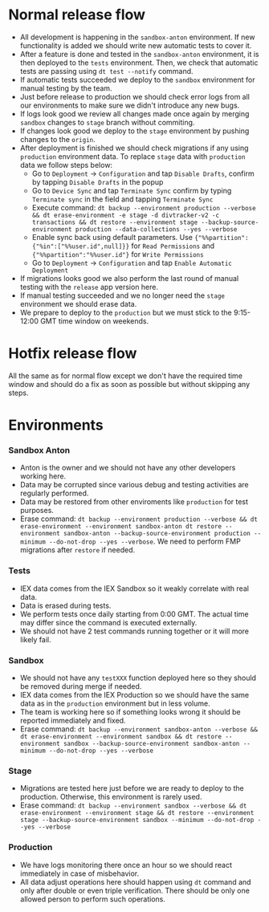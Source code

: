 
# Normal release flow

- All development is happening in the `sandbox-anton` environment. If new functionality is added we should write new automatic tests to cover it.
- After a feature is done and tested in the `sandbox-anton` environment, it is then deployed to the `tests` environment. Then, we check that automatic tests are passing using `dt test --notify` command.
- If automatic tests succeeded we deploy to the `sandbox` environment for manual testing by the team.
- Just before release to production we should check error logs from all our environments to make sure we didn't introduce any new bugs.
- If logs look good we review all changes made once again by merging `sandbox` changes to `stage` branch without commiting.
- If changes look good we deploy to the `stage` environment by pushing changes to the `origin`.
- After deployment is finished we should check migrations if any using `production` environment data. To replace `stage` data with `production` data we follow steps below:
  - Go to `Deployment` -> `Configuration` and tap `Disable Drafts`, confirm by tapping `Disable Drafts` in the popup
  - Go to `Device Sync` and tap `Terminate Sync` confirm by typing `Terminate sync` in the field and tapping `Terminate Sync`
  - Execute command: `dt backup --environment production --verbose && dt erase-environment -e stage -d divtracker-v2 -c transactions && dt restore --environment stage --backup-source-environment production --data-collections --yes --verbose`
  - Enable sync back using default parameters. Use `{"%%partition":{"%in":["%%user.id",null]}}` for `Read Permissions` and `{"%%partition":"%%user.id"}` for `Write Permissions`
  - Go to `Deployment` -> `Configuration` and tap `Enable Automatic Deployment`
- If migrations looks good we also perform the last round of manual testing with the `release` app version here.
- If manual testing succeeded and we no longer need the `stage` environment we should erase data.
- We prepare to deploy to the `production` but we must stick to the 9:15-12:00 GMT time window on weekends.

# Hotfix release flow

All the same as for normal flow except we don't have the required time window and should do a fix as soon as possible but without skipping any steps.

# Environments

### Sandbox Anton

- Anton is the owner and we should not have any other developers working here.
- Data may be corrupted since various debug and testing activities are regularly performed.
- Data may be restored from other enviroments like `production` for test purposes.
- Erase command: `dt backup --environment production --verbose && dt erase-environment --environment sandbox-anton dt restore --environment sandbox-anton --backup-source-environment production --minimum --do-not-drop --yes --verbose`. We need to perform FMP migrations after `restore` if needed.

### Tests

- IEX data comes from the IEX Sandbox so it weakly correlate with real data.
- Data is erased during tests.
- We perform tests once daily starting from 0:00 GMT. The actual time may differ since the command is executed externally.
- We should not have 2 test commands running together or it will more likely fail.

### Sandbox

- We should not have any `testXXX` function deployed here so they should be removed during merge if needed.
- IEX data comes from the IEX Production so we should have the same data as in the `production` environment but in less volume.
- The team is working here so if something looks wrong it should be reported immediately and fixed.
- Erase command: `dt backup --environment sandbox-anton --verbose && dt erase-environment --environment sandbox && dt restore --environment sandbox --backup-source-environment sandbox-anton --minimum --do-not-drop --yes --verbose`

### Stage

- Migrations are tested here just before we are ready to deploy to the production. Otherwise, this environment is rarely used.
- Erase command: `dt backup --environment sandbox --verbose && dt erase-environment --environment stage && dt restore --environment stage --backup-source-environment sandbox --minimum --do-not-drop --yes --verbose`

### Production

- We have logs monitoring there once an hour so we should react immediately in case of misbehavior.
- All data adjust operations here should happen using `dt` command and only after double or even triple verification. There should be only one allowed person to perform such operations.
